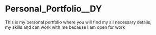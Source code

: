 # Personal_Portfolio__DY
This is my personal portfolio where you will find my all necessary details, my skills and can work with me because I am open for work
